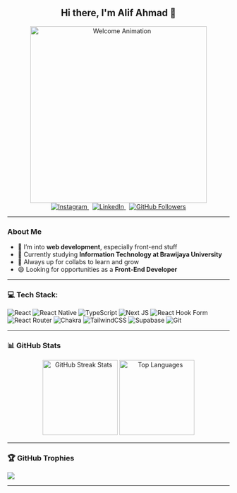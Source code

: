 <div align="center">

## Hi there, I'm Alif Ahmad 👋

  <img src="https://c.tenor.com/xMFf9Z6cbQYAAAAd/tenor.gif" alt="Welcome Animation" width="400" />
  <br/>
  <a href="https://instagram.com/alifamukhtr" target="_blank" rel="noopener">
    <img src="https://img.shields.io/badge/Instagram-%23E4405F.svg?logo=Instagram&logoColor=white" alt="Instagram" />
  </a>
  &nbsp;
  <a href="https://linkedin.com/in/alifamukhtr" target="_blank" rel="noopener">
    <img src="https://img.shields.io/badge/LinkedIn-%230077B5.svg?logo=linkedin&logoColor=white" alt="LinkedIn" />
  </a>
  &nbsp;
  <a href="https://github.com/alivveee" target="_blank" rel="noopener">
    <img src="https://img.shields.io/github/followers/alivveee?label=Follow&style=social" alt="GitHub Followers" />
  </a>
</div>

---

### About Me

- 🔭 I’m into **web development**, especially front-end stuff
- 🌱 Currently studying **Information Technology at Brawijaya University**
- 👯 Always up for collabs to learn and grow
- 😄 Looking for opportunities as a **Front-End Developer**

---

### 💻 Tech Stack:

![React](https://img.shields.io/badge/react-%2320232a.svg?style=for-the-badge&logo=react&logoColor=%2361DAFB) ![React Native](https://img.shields.io/badge/react_native-%2320232a.svg?style=for-the-badge&logo=react&logoColor=%2361DAFB) ![TypeScript](https://img.shields.io/badge/typescript-%23007ACC.svg?style=for-the-badge&logo=typescript&logoColor=white) ![Next JS](https://img.shields.io/badge/Next-black?style=for-the-badge&logo=next.js&logoColor=white) ![React Hook Form](https://img.shields.io/badge/React%20Hook%20Form-%23EC5990.svg?style=for-the-badge&logo=reacthookform&logoColor=white) ![React Router](https://img.shields.io/badge/React_Router-CA4245?style=for-the-badge&logo=react-router&logoColor=white) ![Chakra](https://img.shields.io/badge/chakra-%234ED1C5.svg?style=for-the-badge&logo=chakraui&logoColor=white) ![TailwindCSS](https://img.shields.io/badge/tailwindcss-%2338B2AC.svg?style=for-the-badge&logo=tailwind-css&logoColor=white) ![Supabase](https://img.shields.io/badge/Supabase-3ECF8E?style=for-the-badge&logo=supabase&logoColor=white) ![Git](https://img.shields.io/badge/git-%23F05033.svg?style=for-the-badge&logo=git&logoColor=white)

---

### 📊 GitHub Stats

<p align="center">
  <img src="https://nirzak-streak-stats.vercel.app/?user=alivveee&theme=dark&hide_border=true" alt="GitHub Streak Stats" height="170"/>
  <img src="https://github-readme-stats.vercel.app/api/top-langs/?username=alivveee&theme=dark&hide_border=true&include_all_commits=false&count_private=false&layout=compact" alt="Top Languages" height="170"/>
</p>

---

### 🏆 GitHub Trophies

![](https://github-profile-trophy.vercel.app/?username=alivveee&theme=radical&no-frame=false&no-bg=true&margin-w=4)

---

<!-- Proudly created with GPRM ( https://gprm.itsvg.in ) -->

<!--
**alivveee/alivveee** is a ✨ _special_ ✨ repository because its `README.md` (this file) appears on your GitHub profile.

Here are some ideas to get you started:



-->

